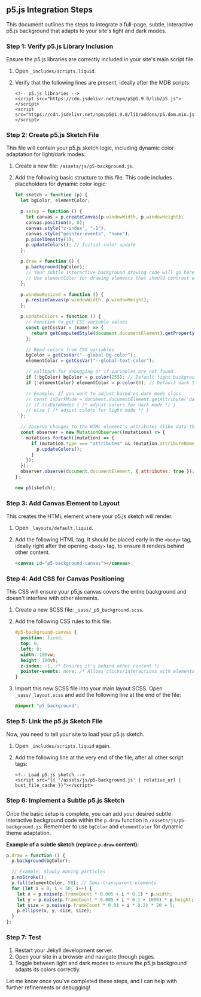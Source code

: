 ## p5.js Integration Steps

This document outlines the steps to integrate a full-page, subtle, interactive p5.js background that adapts to your site's light and dark modes.

### Step 1: Verify p5.js Library Inclusion

Ensure the p5.js libraries are correctly included in your site's main script file.

1.  Open `_includes/scripts.liquid`.
2.  Verify that the following lines are present, ideally after the MDB scripts:

    ```liquid
    <!-- p5.js libraries -->
    <script src="https://cdn.jsdelivr.net/npm/p5@1.9.0/lib/p5.js"></script>
    <script src="https://cdn.jsdelivr.net/npm/p5@1.9.0/lib/addons/p5.dom.min.js"></script>
    ```

### Step 2: Create p5.js Sketch File

This file will contain your p5.js sketch logic, including dynamic color adaptation for light/dark modes.

1.  Create a new file: `/assets/js/p5-background.js`.
2.  Add the following basic structure to this file. This code includes placeholders for dynamic color logic:

    ```javascript
    let sketch = function (p) {
      let bgColor, elementColor;

      p.setup = function () {
        let canvas = p.createCanvas(p.windowWidth, p.windowHeight);
        canvas.position(0, 0);
        canvas.style("z-index", "-1");
        canvas.style("pointer-events", "none");
        p.pixelDensity(1);
        p.updateColors(); // Initial color update
      };

      p.draw = function () {
        p.background(bgColor);
        // Your subtle interactive background drawing code will go here
        // Use elementColor for drawing elements that should contrast with the background
      };

      p.windowResized = function () {
        p.resizeCanvas(p.windowWidth, p.windowHeight);
      };

      p.updateColors = function () {
        // Function to get CSS variable values
        const getCssVar = (name) => {
          return getComputedStyle(document.documentElement).getPropertyValue(name).trim();
        };

        // Read colors from CSS variables
        bgColor = getCssVar("--global-bg-color");
        elementColor = getCssVar("--global-text-color");

        // Fallback for debugging or if variables are not found
        if (!bgColor) bgColor = p.color(255); // Default light background
        if (!elementColor) elementColor = p.color(0); // Default dark text

        // Example: If you want to adjust based on dark mode class
        // const isDarkMode = document.documentElement.getAttribute('data-theme') === 'dark';
        // if (isDarkMode) { /* adjust colors for dark mode */ }
        // else { /* adjust colors for light mode */ }
      };

      // Observe changes to the HTML element's attributes (like data-theme)
      const observer = new MutationObserver((mutations) => {
        mutations.forEach((mutation) => {
          if (mutation.type === "attributes" && (mutation.attributeName === "data-theme" || mutation.attributeName === "class")) {
            p.updateColors();
          }
        });
      });
      observer.observe(document.documentElement, { attributes: true });
    };

    new p5(sketch);
    ```

### Step 3: Add Canvas Element to Layout

This creates the HTML element where your p5.js sketch will render.

1.  Open `_layouts/default.liquid`.
2.  Add the following HTML tag. It should be placed early in the `<body>` tag, ideally right after the opening `<body>` tag, to ensure it renders behind other content.

    ```html
    <canvas id="p5-background-canvas"></canvas>
    ```

### Step 4: Add CSS for Canvas Positioning

This CSS will ensure your p5.js canvas covers the entire background and doesn't interfere with other elements.

1.  Create a new SCSS file: `_sass/_p5_background.scss`.
2.  Add the following CSS rules to this file:

    ```scss
    #p5-background-canvas {
      position: fixed;
      top: 0;
      left: 0;
      width: 100vw;
      height: 100vh;
      z-index: -1; /* Ensures it's behind other content */
      pointer-events: none; /* Allows clicks/interactions with elements above it */
    }
    ```

3.  Import this new SCSS file into your main layout SCSS. Open `_sass/_layout.scss` and add the following line at the end of the file:

    ```scss
    @import "p5_background";
    ```

### Step 5: Link the p5.js Sketch File

Now, you need to tell your site to load your p5.js sketch.

1.  Open `_includes/scripts.liquid` again.
2.  Add the following line at the very end of the file, after all other script tags:

    ```liquid
    <!-- Load p5.js sketch -->
    <script src="{{ '/assets/js/p5-background.js' | relative_url | bust_file_cache }}"></script>
    ```

### Step 6: Implement a Subtle p5.js Sketch

Once the basic setup is complete, you can add your desired subtle interactive background code within the `p.draw` function in `/assets/js/p5-background.js`. Remember to use `bgColor` and `elementColor` for dynamic theme adaptation.

**Example of a subtle sketch (replace `p.draw` content):**

```javascript
p.draw = function () {
  p.background(bgColor);

  // Example: Slowly moving particles
  p.noStroke();
  p.fill(elementColor, 50); // Semi-transparent elements
  for (let i = 0; i < 50; i++) {
    let x = p.noise(p.frameCount * 0.005 + i * 0.1) * p.width;
    let y = p.noise(p.frameCount * 0.005 + i * 0.1 + 1000) * p.height;
    let size = p.noise(p.frameCount * 0.01 + i * 0.2) * 20 + 5;
    p.ellipse(x, y, size, size);
  }
};
```

### Step 7: Test

1.  Restart your Jekyll development server.
2.  Open your site in a browser and navigate through pages.
3.  Toggle between light and dark modes to ensure the p5.js background adapts its colors correctly.

Let me know once you've completed these steps, and I can help with further refinements or debugging!
